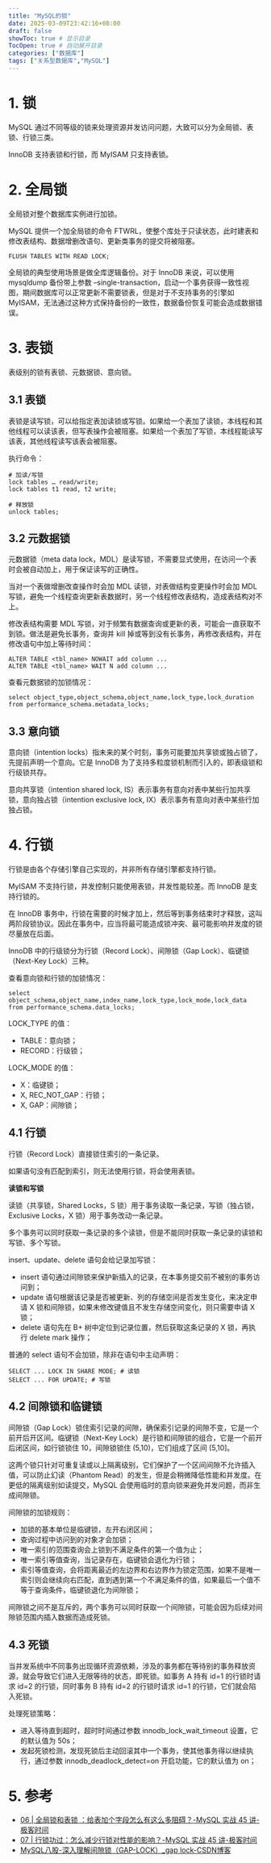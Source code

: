 ```yaml
---
title: "MySQL的锁"
date: 2025-03-09T23:42:16+08:00
draft: false
showToc: true # 显示目录
TocOpen: true # 自动展开目录
categories: ["数据库"]
tags: ["​关系型数据库","MySQL"]
---
```


# 1. 锁

MySQL 通过不同等级的锁来处理资源并发访问问题，大致可以分为全局锁、表锁、行锁三类。

InnoDB 支持表锁和行锁，而 MyISAM 只支持表锁。

# 2. 全局锁

全局锁对整个数据库实例进行加锁。

MySQL 提供一个加全局锁的命令 FTWRL，使整个库处于只读状态，此时建表和修改表结构、数据增删改语句、更新类事务的提交将被阻塞。

```mysql
FLUSH TABLES WITH READ LOCK;
```

全局锁的典型使用场景是做全库逻辑备份。对于 InnoDB 来说，可以使用 mysqldump 备份带上参数 –single-transaction，启动一个事务获得一致性视图，期间数据库可以正常更新不需要锁表，但是对于不支持事务的引擎如 MyISAM，无法通过这种方式保持备份的一致性，数据备份恢复可能会造成数据错误。

# 3. 表锁

表级别的锁有表锁、元数据锁、意向锁。

## 3.1 表锁

表锁是读写锁，可以给指定表加读锁或写锁。如果给一个表加了读锁，本线程和其他线程可以读该表，但写表操作会被阻塞。如果给一个表加了写锁，本线程能读写该表，其他线程读写该表会被阻塞。

执行命令：

```mysql
# 加读/写锁
lock tables … read/write;
lock tables t1 read, t2 write;

# 释放锁
unlock tables;
```

## 3.2 元数据锁

元数据锁（meta data lock，MDL）是读写锁，不需要显式使用，在访问一个表时会被自动加上，用于保证读写的正确性。

当对一个表做增删改查操作时会加 MDL 读锁，对表做结构变更操作时会加 MDL 写锁，避免一个线程查询更新表数据时，另一个线程修改表结构，造成表结构对不上。

修改表结构需要 MDL 写锁，对于频繁有数据查询或更新的表，可能会一直获取不到锁。做法是避免长事务，查询并 kill 掉或等到没有长事务，再修改表结构，并在修改语句中加上等待时间：

```mysql
ALTER TABLE <tbl_name> NOWAIT add column ...
ALTER TABLE <tbl_name> WAIT N add column ... 
```

查看元数据锁的加锁情况：

```mysql
select object_type,object_schema,object_name,lock_type,lock_duration from performance_schema.metadata_locks;
```

## 3.3 意向锁

意向锁（intention locks）指未来的某个时刻，事务可能要加共享锁或独占锁了，先提前声明一个意向。它是 InnoDB 为了支持多粒度锁机制而引入的，即表级锁和行级锁共存。

意向共享锁（intention shared lock, IS）表示事务有意向对表中某些行加共享锁，意向独占锁（intention exclusive lock, IX）表示事务有意向对表中某些行加独占锁。

# 4. 行锁

行锁是由各个存储引擎自己实现的，并非所有存储引擎都支持行锁。

MyISAM 不支持行锁，并发控制只能使用表锁，并发性能较差。而 InnoDB 是支持行锁的。

在 InnoDB 事务中，行锁在需要的时候才加上，然后等到事务结束时才释放，这叫两阶段锁协议。因此在事务中，应当将最可能造成锁冲突、最可能影响并发度的锁尽量放在后面。

InnoDB 中的行级锁分为行锁（Record Lock）、间隙锁（Gap Lock）、临键锁（Next-Key Lock）三种。

查看意向锁和行锁的加锁情况：

```mysql
select object_schema,object_name,index_name,lock_type,lock_mode,lock_data from performance_schema.data_locks;
```

LOCK_TYPE 的值：

* TABLE：意向锁；
* RECORD：行级锁；

LOCK_MODE 的值：

* X：临键锁；
* X, REC_NOT_GAP：行锁；
* X, GAP：间隙锁；

## 4.1 行锁

行锁（Record Lock）直接锁住索引的一条记录。

如果语句没有匹配到索引，则无法使用行锁，将会使用表锁。

**读锁和写锁**

读锁（共享锁，Shared Locks，S 锁）用于事务读取一条记录，写锁（独占锁，Exclusive Locks，X 锁）用于事务改动一条记录。

多个事务可以同时获取一条记录的多个读锁，但是不能同时获取一条记录的读锁和写锁、多个写锁。

insert、update、delete 语句会给记录加写锁：

* insert 语句通过间隙锁来保护新插入的记录，在本事务提交前不被别的事务访问到；
* update 语句根据该记录是否被更新、列的存储空间是否发生变化，来决定申请 X 锁和间隙锁，如果未修改键值且不发生存储空间变化，则只需要申请 X 锁；
* delete 语句先在 B+ 树中定位到记录位置，然后获取这条记录的 X 锁，再执行 delete mark 操作；

普通的 select 语句不会加锁，除非在语句中主动声明：

```mysql
SELECT ... LOCK IN SHARE MODE; # 读锁
SELECT ... FOR UPDATE; # 写锁
```

## 4.2 间隙锁和临键锁

间隙锁（Gap Lock）锁住索引记录的间隙，确保索引记录的间隙不变，它是一个前开后开区间。临键锁（Next-Key Lock）是行锁和间隙锁的组合，它是一个前开后闭区间，如行锁锁住 10，间隙锁锁住 (5,10)，它们组成了区间 (5,10]。

这两个锁只针对可重复读或以上隔离级别，它们保护了一个区间间隙不允许插入值，可以防止幻读（Phantom Read）的发生，但是会稍微降低性能和并发度。在更低的隔离级别如读提交，MySQL 会使用临时的意向锁来避免并发问题，而非生成间隙锁。

间隙锁的加锁规则：

* 加锁的基本单位是临键锁，左开右闭区间；
* 查询过程中访问到的对象才会加锁；
* 唯一索引的范围查询会上锁到不满足条件的第一个值为止；
* 唯一索引等值查询，当记录存在，临键锁会退化为行锁；
* 索引等值查询，会将距离最近的左边界和右边界作为锁定范围，如果不是唯一索引则会继续向右匹配，直到遇到第一个不满足条件的值，如果最后一个值不等于查询条件，临键锁退化为间隙锁；

间隙锁之间不是互斥的，两个事务可以同时获取一个间隙锁，可能会因为后续对间隙锁范围内插入数据而造成死锁。

## 4.3 死锁

当并发系统中不同事务出现循环资源依赖，涉及的事务都在等待别的事务释放资源，就会导致它们进入无限等待的状态，即死锁。如事务 A 持有 id=1 的行锁时请求 id=2 的行锁，同时事务 B 持有 id=2 的行锁时请求 id=1 的行锁，它们就会陷入死锁。

处理死锁策略：

* 进入等待直到超时，超时时间通过参数 innodb_lock_wait_timeout 设置，它的默认值为 50s；
* 发起死锁检测，发现死锁后主动回滚其中一个事务，使其他事务得以继续执行，通过参数 innodb_deadlock_detect=on 开启功能，它的默认值为 on；

# 5. 参考

* [06 | 全局锁和表锁 ：给表加个字段怎么有这么多阻碍？-MySQL 实战 45 讲-极客时间](https://time.geekbang.org/column/article/69862)
* [07 | 行锁功过：怎么减少行锁对性能的影响？-MySQL 实战 45 讲-极客时间](https://time.geekbang.org/column/article/70215)
* [MySQL八股-深入理解间隙锁（GAP-LOCK）_gap lock-CSDN博客](https://blog.csdn.net/weixin_46028606/article/details/144471986)

